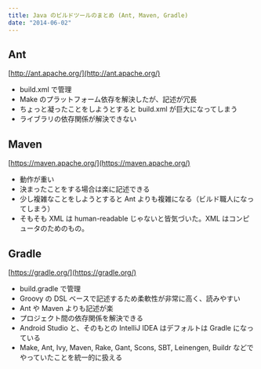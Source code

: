 ```yaml
---
title: Java のビルドツールのまとめ (Ant, Maven, Gradle)
date: "2014-06-02"
---
```


Ant
----

[http://ant.apache.org/](http://ant.apache.org/)

* build.xml で管理
* Make のプラットフォーム依存を解決したが、記述が冗長
* ちょっと凝ったことをしようとすると build.xml が巨大になってしまう
* ライブラリの依存関係が解決できない

Maven
----

[https://maven.apache.org/](https://maven.apache.org/)

* 動作が重い
* 決まったことをする場合は楽に記述できる
* 少し複雑なことをしようとすると Ant よりも複雑になる（ビルド職人になってしまう）
* そもそも XML は human-readable じゃないと皆気づいた。XML はコンピュータのためのもの。

Gradle
----

[https://gradle.org/](https://gradle.org/)

* build.gradle で管理
* Groovy の DSL ベースで記述するため柔軟性が非常に高く、読みやすい
* Ant や Maven よりも記述が楽
* プロジェクト間の依存関係を解決できる
* Android Studio と、そのもとの IntelliJ IDEA はデフォルトは Gradle になっている
* Make, Ant, Ivy, Maven, Rake, Gant, Scons, SBT, Leinengen, Buildr などでやっていたことを統一的に扱える


